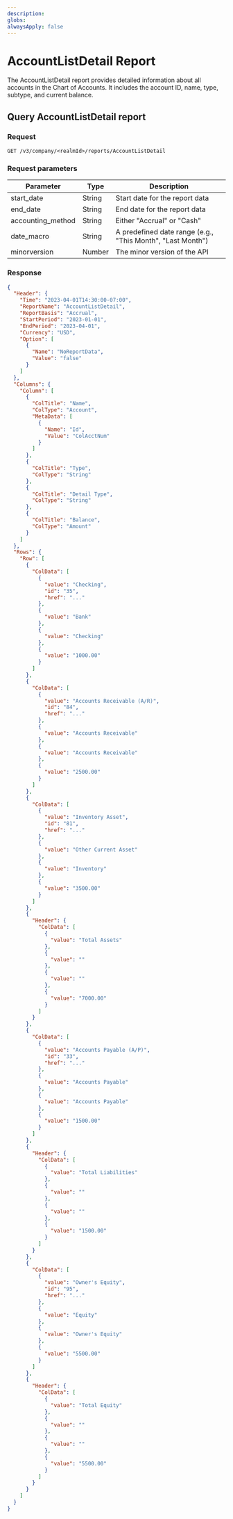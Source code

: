 ```yaml
---
description: 
globs: 
alwaysApply: false
---
```

# AccountListDetail Report

The AccountListDetail report provides detailed information about all accounts in the Chart of Accounts. It includes the account ID, name, type, subtype, and current balance.

## Query AccountListDetail report

### Request

```
GET /v3/company/<realmId>/reports/AccountListDetail
```

### Request parameters

| Parameter | Type | Description |
|-----------|------|-------------|
| start_date | String | Start date for the report data |
| end_date | String | End date for the report data |
| accounting_method | String | Either "Accrual" or "Cash" |
| date_macro | String | A predefined date range (e.g., "This Month", "Last Month") |
| minorversion | Number | The minor version of the API |

### Response

```json
{
  "Header": {
    "Time": "2023-04-01T14:30:00-07:00",
    "ReportName": "AccountListDetail",
    "ReportBasis": "Accrual",
    "StartPeriod": "2023-01-01",
    "EndPeriod": "2023-04-01",
    "Currency": "USD",
    "Option": [
      {
        "Name": "NoReportData",
        "Value": "false"
      }
    ]
  },
  "Columns": {
    "Column": [
      {
        "ColTitle": "Name",
        "ColType": "Account",
        "MetaData": [
          {
            "Name": "Id",
            "Value": "ColAcctNum"
          }
        ]
      },
      {
        "ColTitle": "Type",
        "ColType": "String"
      },
      {
        "ColTitle": "Detail Type",
        "ColType": "String"
      },
      {
        "ColTitle": "Balance",
        "ColType": "Amount"
      }
    ]
  },
  "Rows": {
    "Row": [
      {
        "ColData": [
          {
            "value": "Checking",
            "id": "35",
            "href": "..."
          },
          {
            "value": "Bank"
          },
          {
            "value": "Checking"
          },
          {
            "value": "1000.00"
          }
        ]
      },
      {
        "ColData": [
          {
            "value": "Accounts Receivable (A/R)",
            "id": "84",
            "href": "..."
          },
          {
            "value": "Accounts Receivable"
          },
          {
            "value": "Accounts Receivable"
          },
          {
            "value": "2500.00"
          }
        ]
      },
      {
        "ColData": [
          {
            "value": "Inventory Asset",
            "id": "81",
            "href": "..."
          },
          {
            "value": "Other Current Asset"
          },
          {
            "value": "Inventory"
          },
          {
            "value": "3500.00"
          }
        ]
      },
      {
        "Header": {
          "ColData": [
            {
              "value": "Total Assets"
            },
            {
              "value": ""
            },
            {
              "value": ""
            },
            {
              "value": "7000.00"
            }
          ]
        }
      },
      {
        "ColData": [
          {
            "value": "Accounts Payable (A/P)",
            "id": "33",
            "href": "..."
          },
          {
            "value": "Accounts Payable"
          },
          {
            "value": "Accounts Payable"
          },
          {
            "value": "1500.00"
          }
        ]
      },
      {
        "Header": {
          "ColData": [
            {
              "value": "Total Liabilities"
            },
            {
              "value": ""
            },
            {
              "value": ""
            },
            {
              "value": "1500.00"
            }
          ]
        }
      },
      {
        "ColData": [
          {
            "value": "Owner's Equity",
            "id": "95",
            "href": "..."
          },
          {
            "value": "Equity"
          },
          {
            "value": "Owner's Equity"
          },
          {
            "value": "5500.00"
          }
        ]
      },
      {
        "Header": {
          "ColData": [
            {
              "value": "Total Equity"
            },
            {
              "value": ""
            },
            {
              "value": ""
            },
            {
              "value": "5500.00"
            }
          ]
        }
      }
    ]
  }
}
```
